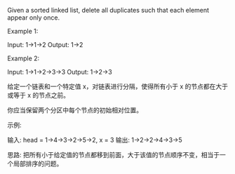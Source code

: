 Given a sorted linked list, delete all duplicates such that each element appear only once.

Example 1:

Input: 1->1->2
Output: 1->2

Example 2:

Input: 1->1->2->3->3
Output: 1->2->3

给定一个链表和一个特定值 x，对链表进行分隔，使得所有小于 x 的节点都在大于或等于 x 的节点之前。

你应当保留两个分区中每个节点的初始相对位置。

示例:

输入: head = 1->4->3->2->5->2, x = 3
输出: 1->2->2->4->3->5

思路:
 把所有小于给定值的节点都移到前面，大于该值的节点顺序不变，相当于一个局部排序的问题。